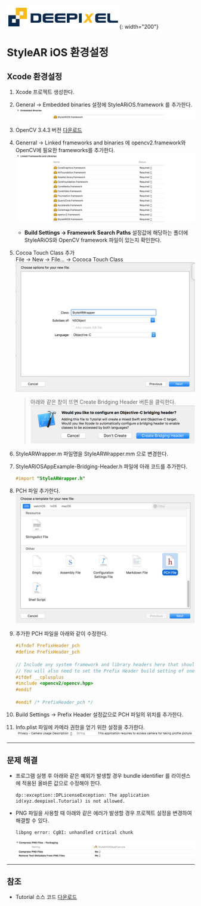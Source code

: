 ![deepixel.xyz](./img/Deepixel_logo.PNG){: width="200"}

# StyleAR iOS 환경설정

## Xcode 환경설정

1. Xcode 프로젝트 생성한다.
2. General -> Embedded binaries 설정에 StyleARiOS.framework 를 추가한다.
   ![embed binary](./img/xcode_embeded_binaries.png)
3. OpenCV 3.4.3 버전 [다운로드][opencv]
4. Generral -> Linked frameworks and binaries 에 opencv2.framework와 OpenCV에 필요한 frameworks를 추가한다.
   ![add frameworks](./img/xcode_linked_frameworks.png)
   - **Build Settings -> Framework Search Paths** 설정값에 해당하는 폴더에 StyleARiOS와 OpenCV framework 파일이 있는지 확인한다.
5. Cocoa Touch Class 추가  
   File -> New -> File… -> Cococa Touch Class
   ![add wrapper](./img/xcode_add_wrapper.png)
   > 아래와 같은 창이 뜨면 Create Bridging Header 버튼을 클릭한다.
   > ![create bridging header](./img/xcode_create_bridging_header.png)
6. StyleARWrapper.m 파일명을 StyleARWrapper.mm 으로 변경한다.
7. StyleARiOSAppExample-Bridging-Header.h 파일에 아래 코드를 추가한다.

   ```objective-c
   #import "StyleARWrapper.h"
   ```

8. PCH 파일 추가한다.
   ![add pch](./img/xcode_add_pch.png)
9. 추가한 PCH 파일을 아래와 같이 수정한다.

   ```c
   #ifndef PrefixHeader_pch
   #define PrefixHeader_pch

   // Include any system framework and library headers here that should be included in all compilation units.
   // You will also need to set the Prefix Header build setting of one or more of your targets to reference this file.
   #ifdef __cplusplus
   #include <opencv2/opencv.hpp>
   #endif

   #endif /* PrefixHeader_pch */
   ```

10. Build Settings -> Prefix Header 설정값으로 PCH 파일의 위치를 추가한다.

11. Info.plist 파일에 카메라 권한을 얻기 위한 설정을 추가한다.
    ![cameara permission](./img/xcode_require_camera_permission.png)

---

## 문제 해결

- 프로그램 실행 후 아래와 같은 예외가 발생할 경우 bundle identifier 를 라이센스에 적용된 올바른 값으로 수정해야 한다.

  ```text
  dp::exception::DPLicenseException: The application id(xyz.deepixel.Tutorial) is not allowed.
  ```

- PNG 파일을 사용할 때 아래와 같은 에러가 발생할 경우 프로젝트 설정을 변경하여 해결할 수 있다.

  ```text
  libpng error: CgBI: unhandled critical chunk
  ```

  ![cameara permission](./img/xcode_png.png)

---

## 참조

- Tutorial 소스 코드 [다운로드][tutorial_source_code]

[opencv]: https://opencv.org/releases.html
[tutorial_source_code]: https://github.com/deepixel-dev1/deepixel-dev1.github.io/tree/master/StyleAR/tutorial/ios
